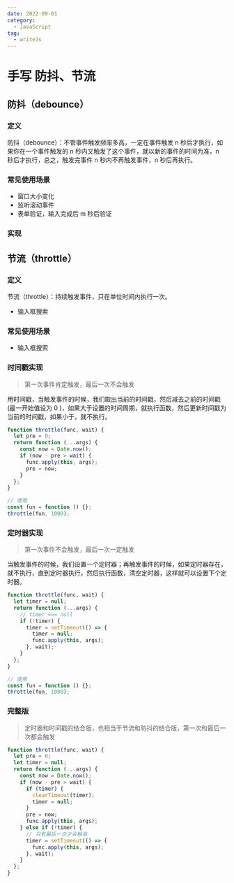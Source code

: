 ```yaml
---
date: 2022-09-01
category:
  - JavaScript
tag:
  - writeJs
---
```


# 手写 防抖、节流

## 防抖（debounce）

### 定义

防抖（debounce）：不管事件触发频率多高，一定在事件触发 n 秒后才执行，如果你在一个事件触发的 n 秒内又触发了这个事件，就以新的事件的时间为准，n 秒后才执行，总之，触发完事件 n 秒内不再触发事件，n 秒后再执行。

### 常见使用场景

- 窗口大小变化
- 监听滚动事件
- 表单验证，输入完成后 m 秒后验证

### 实现

## 节流（throttle）

### 定义

节流（throttle）：持续触发事件，只在单位时间内执行一次。

- 输入框搜索

### 常见使用场景

- 输入框搜索

### 时间戳实现

> 第一次事件肯定触发，最后一次不会触发

用时间戳，当触发事件的时候，我们取出当前的时间戳，然后减去之前的时间戳(最一开始值设为 0 )，如果大于设置的时间周期，就执行函数，然后更新时间戳为当前的时间戳，如果小于，就不执行。

```javascript
function throttle(func, wait) {
  let pre = 0;
  return function (...args) {
    const now = Date.now();
    if (now - pre > wait) {
      func.apply(this, args);
      pre = now;
    }
  };
}

// 使用
const fun = function () {};
throttle(fun, 1000);
```

### 定时器实现

> 第一次事件不会触发，最后一次一定触发

当触发事件的时候，我们设置一个定时器；再触发事件的时候，如果定时器存在，就不执行，直到定时器执行，然后执行函数，清空定时器，这样就可以设置下个定时器。

```javascript
function throttle(func, wait) {
  let timer = null;
  return function (...args) {
    // timer === null
    if (!timer) {
      timer = setTimeout(() => {
        timer = null;
        func.apply(this, args);
      }, wait);
    }
  };
}

// 使用
const fun = function () {};
throttle(fun, 1000);
```

### 完整版

> 定时器和时间戳的结合版，也相当于节流和防抖的结合版，第一次和最后一次都会触发

```javascript
function throttle(func, wait) {
  let pre = 0;
  let timer = null;
  return function (...args) {
    const now = Date.now();
    if (now - pre > wait) {
      if (timer) {
        clearTimeout(timer);
        timer = null;
      }
      pre = now;
      func.apply(this, args);
    } else if (!timer) {
      // 只有最后一次才会触发
      timer = setTimeout(() => {
        func.apply(this, args);
      }, wait);
    }
  };
}
```
